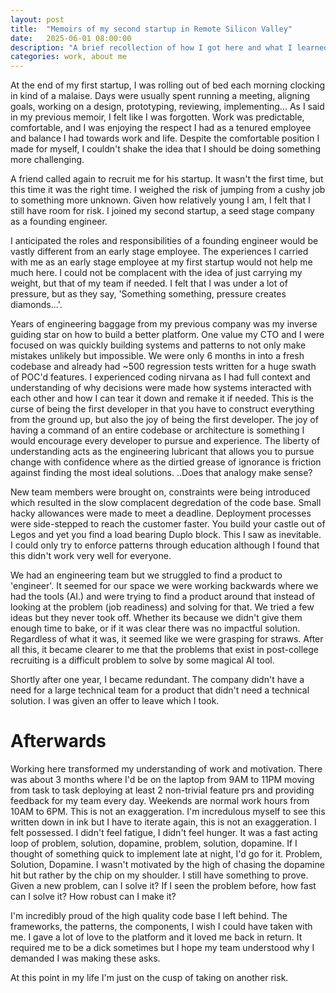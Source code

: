 ```yaml
---
layout: post
title:  "Memoirs of my second startup in Remote Silicon Valley"
date:   2025-06-01 08:00:00
description: "A brief recollection of how I got here and what I learned"
categories: work, about me
---
```


At the end of my first startup, I was rolling out of bed each morning clocking in kind of a malaise. Days were usually spent running a meeting, aligning goals, working on a design, prototyping, reviewing, implementing... As I said in my previous memoir, I felt like I was forgotten. Work was predictable, comfortable, and I was enjoying the respect I had as a tenured employee and balance I had towards work and life. Despite the comfortable position I made for myself, I couldn't shake the idea that I should be doing something more challenging.

A friend called again to recruit me for his startup. It wasn't the first time, but this time it was the right time. I weighed the risk of jumping from a cushy job to something more unknown. Given how relatively young I am, I felt that I still have room for risk. I joined my second startup, a seed stage company as a founding engineer.

I anticipated the roles and responsibilities of a founding engineer would be vastly different from an early stage employee. The experiences I carried with me as an early stage employee at my first startup would not help me much here. I could not be complacent with the idea of just carrying my weight, but that of my team if needed. I felt that I was under a lot of pressure, but as they say, 'Something something, pressure creates diamonds...'.

Years of engineering baggage from my previous company was my inverse guiding star on how to build a better platform. One value my CTO and I were focused on was quickly building systems and patterns to not only make mistakes unlikely but impossible. We were only 6 months in into a fresh codebase and already had ~500 regression tests written for a huge swath of POC'd features. I experienced coding nirvana as I had full context and understanding of why decisions were made how systems interacted with each other and how I can tear it down and remake it if needed. This is the curse of being the first developer in that you have to construct everything from the ground up, but also the joy of being the first developer. The joy of having a command of an entire codebase or architecture is something I would encourage every developer to pursue and experience. The liberty of understanding acts as the engineering lubricant that allows you to pursue change with confidence where as the dirtied grease of ignorance is friction against finding the most ideal solutions. ..Does that analogy make sense?

New team members were brought on, constraints were being introduced which resulted in the slow complacent degredation of the code base. Small hacky allowances were made to meet a deadline. Deployment processes were side-stepped to reach the customer faster. You build your castle out of Legos and yet you find a load bearing Duplo block. This I saw as inevitable. I could only try to enforce patterns through education although I found that this didn't work very well for everyone.

We had an engineering team but we struggled to find a product to 'engineer'. It seemed for our space we were working backwards where we had the tools (AI.) and were trying to find a product around that instead of looking at the problem (job readiness) and solving for that. We tried a few ideas but they never took off. Whether its because we didn't give them enough time to bake, or if it was clear there was no impactful solution. Regardless of what it was, it seemed like we were grasping for straws. After all this, it became clearer to me that the problems that exist in post-college recruiting is a difficult problem to solve by some magical AI tool. 

Shortly after one year, I became redundant. The company didn't have a need for a large technical team for a product that didn't need a technical solution. I was given an offer to leave which I took.

# Afterwards

Working here transformed my understanding of work and motivation. There was about 3 months where I'd be on the laptop from 9AM to 11PM moving from task to task deploying at least 2 non-trivial feature prs and providing feedback for my team every day. Weekends are normal work hours from 10AM to 6PM. This is not an exaggeration. I'm incredulous myself to see this written down in ink but I have to iterate again, this is not an exaggeration. I felt possessed. I didn't feel fatigue, I didn't feel hunger. It was a fast acting loop of problem, solution, dopamine, problem, solution, dopamine. If I thought of something quick to implement late at night, I'd go for it. Problem, Solution, Dopamine. I wasn't motivated by the high of chasing the dopamine hit but rather by the chip on my shoulder. I still have something to prove. Given a new problem, can I solve it? If I seen the problem before, how fast can I solve it? How robust can I make it?

I'm incredibly proud of the high quality code base I left behind. The frameworks, the patterns, the components, I wish I could have taken with me. I gave a lot of love to the platform and it loved me back in return. It required me to be a dick sometimes but I hope my team understood why I demanded I was making these asks.

At this point in my life I'm just on the cusp of taking on another risk. 



